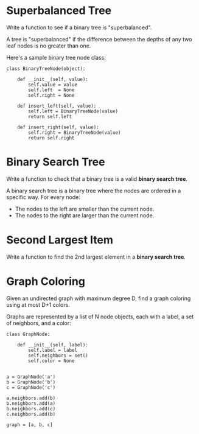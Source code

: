 # Superbalanced Tree

Write a function to see if a binary tree is "superbalanced".

A tree is "superbalanced" if the difference between the depths of any two leaf nodes is no greater than one.

Here's a sample binary tree node class:

```
class BinaryTreeNode(object):

    def __init__(self, value):
        self.value = value
        self.left  = None
        self.right = None

    def insert_left(self, value):
        self.left = BinaryTreeNode(value)
        return self.left

    def insert_right(self, value):
        self.right = BinaryTreeNode(value)
        return self.right
```

# Binary Search Tree

Write a function to check that a binary tree is a valid **binary search tree**.

A binary search tree is a binary tree where the nodes are ordered in a specific way. For every node:

-   The nodes to the left are smaller than the current node.
-   The nodes to the right are larger than the current node.

# Second Largest Item

Write a function to find the 2nd largest element in a **binary search tree**.

# Graph Coloring

Given an undirected graph with maximum degree D, find a graph coloring using at most D+1 colors.

Graphs are represented by a list of N node objects, each with a label, a set of neighbors, and a color:

```
class GraphNode:

    def __init__(self, label):
        self.label = label
        self.neighbors = set()
        self.color = None


a = GraphNode('a')
b = GraphNode('b')
c = GraphNode('c')

a.neighbors.add(b)
b.neighbors.add(a)
b.neighbors.add(c)
c.neighbors.add(b)

graph = [a, b, c]
```
